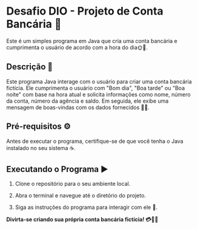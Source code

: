 # Desafio DIO - Projeto de Conta Bancária 💼

Este é um simples programa em Java que cria uma conta bancária e cumprimenta o usuário de acordo com a hora do dia🌞🌙.

## Descrição 📄

Este programa Java interage com o usuário para criar uma conta bancária fictícia. Ele cumprimenta o usuário com "Bom dia", "Boa tarde" ou "Boa noite" com base na hora atual e solicita informações como nome, número da conta, número da agência e saldo. Em seguida, ele exibe uma mensagem de boas-vindas com os dados fornecidos 🤝🏦.

## Pré-requisitos ⚙️

Antes de executar o programa, certifique-se de que você tenha o Java instalado no seu sistema ☕.

## Executando o Programa ▶️

1. Clone o repositório para o seu ambiente local.

2. Abra o terminal e navegue até o diretório do projeto.

3. Siga as instruções do programa para interagir com ele 📝.

**Divirta-se criando sua própria conta bancária fictícia! 💳💸🎉**
